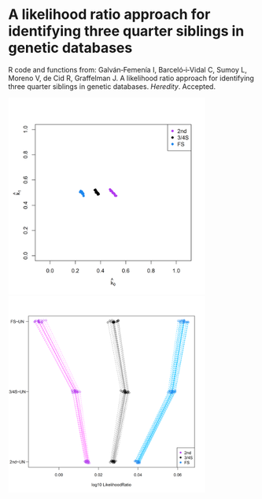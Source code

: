 # A likelihood ratio approach for identifying three quarter siblings in genetic databases

R code and functions from: Galván‐Femenía I, Barceló‐i‐Vidal C, Sumoy L, Moreno V, de Cid R, Graffelman J. A likelihood ratio approach for identifying three quarter siblings in genetic databases. *Heredity*. Accepted.

<img src="https://github.com/ivangalvan/LR-3.4S/blob/master/plots/k0_k1_plot.png" width="400" height="400"><img src="https://github.com/ivangalvan/LR-3.4S/blob/master/plots/LR_FS_2nd_34S.png" width="400" height="400">


